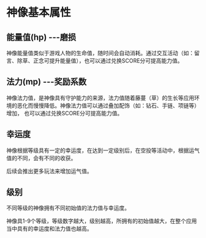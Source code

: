# 神像基本属性


## 能量值(hp) ---磨损
神像能量值类似于游戏人物的生命值，随时间会自动消耗。通过交互活动（如：留言、除草、正念可提升能量值），也可以通过兑换SCORE分可提高能力值。

## 法力(mp) ---奖励系数
神像法力值，是神像具有守护能力的来源，法力值随着藤蔓（草）的生长等应用环境的恶化而慢慢降低。神像法力值可以通过叠加配饰（如：钻石、手链、项链等）增加， 也可以通过兑换SCORE分可提高能力值。

## 幸运度
神像根据等级具有一定的幸运度，在达到一定级别后，在空投等活动中，根据运气值的不同，会有不同的收获。  

后续会推出更多玩法来增加运气值。

## 级别
不同等级的神像拥有不同初始值的法力值与幸运度。

神像具1-9个等级，等级数字越大，级别越高，所拥有的初始值越大，在整个应用当中具有的幸运度和法力值也越高。

